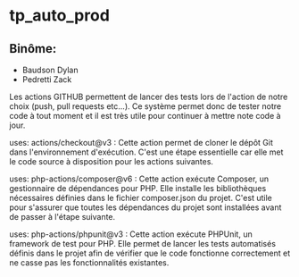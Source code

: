 # tp_auto_prod

## Binôme:
- Baudson Dylan
- Pedretti Zack

Les actions GITHUB permettent de lancer des tests lors de l'action de notre choix (push, pull requests etc...).
Ce système permet donc de tester notre code à tout moment et il est très utile pour continuer à mettre note code à jour.

uses: actions/checkout@v3 :
Cette action permet de cloner le dépôt Git dans l'environnement d'exécution. C'est une étape essentielle car elle met le code source à disposition pour les actions suivantes.

uses: php-actions/composer@v6 :
Cette action exécute Composer, un gestionnaire de dépendances pour PHP. Elle installe les bibliothèques nécessaires définies dans le fichier composer.json du projet. C'est utile pour s'assurer que toutes les dépendances du projet sont installées avant de passer à l'étape suivante.

uses: php-actions/phpunit@v3 :
Cette action exécute PHPUnit, un framework de test pour PHP. Elle permet de lancer les tests automatisés définis dans le projet afin de vérifier que le code fonctionne correctement et ne casse pas les fonctionnalités existantes.
